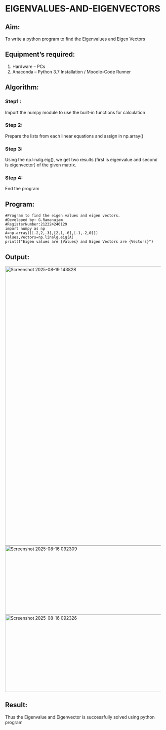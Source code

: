 # EIGENVALUES-AND-EIGENVECTORS
## Aim:
To write a python program to find the Eigenvalues and Eigen Vectors
## Equipment’s required:
1. 	Hardware – PCs
2. 	Anaconda – Python 3.7 Installation / Moodle-Code Runner
## Algorithm:

### Step1 : 
Import the numpy module to use the built-in functions for calculation
### Step 2: 
Prepare the lists from each linear equations and assign in np.array()
### Step 3: 
Using the np.linalg.eig(),  we get two results (first is eigenvalue and second is eigenvector) of the given matrix.
### Step 4: 
End the program


## Program:

```
#Program to find the eigen values and eigen vectors.
#Developed by: G.Ramanujam
#RegisterNumber:212224240129
import numpy as np
A=np.array([[-2,2,-3],[2,1,-6],[-1,-2,0]])
Values,Vectors=np.linalg.eig(A)
print(f"Eigen values are {Values} and Eigen Vectors are {Vectors}")
```

## Output:

<img width="1253" height="900" alt="Screenshot 2025-08-19 143828" src="https://github.com/user-attachments/assets/1b7acbe8-b0b2-4326-9b0f-dbc4ec8d8201" />
<img width="1247" height="223" alt="Screenshot 2025-08-16 092309" src="https://github.com/user-attachments/assets/5e53aea5-5e70-4eae-8d24-1ee073b21ce9" />
<img width="1252" height="249" alt="Screenshot 2025-08-16 092326" src="https://github.com/user-attachments/assets/c5646d6a-6dfa-4d91-980b-9a3247d36200" />


## Result:
Thus the Eigenvalue and Eigenvector is successfully solved using python program
